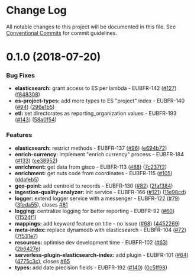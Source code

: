 # Change Log

All notable changes to this project will be documented in this file.
See [Conventional Commits](https://conventionalcommits.org) for commit guidelines.

<a name="0.1.0"></a>
# 0.1.0 (2018-07-20)


### Bug Fixes

* **elasticsearch:** grant access to ES per lambda - EUBFR-142 ([#127](https://github.com/ec-europa/eubfr-data-lake/issues/127)) ([f848308](https://github.com/ec-europa/eubfr-data-lake/commit/f848308))
* **es-project-types:** add more types to ES "project" index - EUBFR-140 ([#94](https://github.com/ec-europa/eubfr-data-lake/issues/94)) ([296e1b5](https://github.com/ec-europa/eubfr-data-lake/commit/296e1b5))
* **etl:** set directorates as reporting_organization values - EUBFR-193 ([#143](https://github.com/ec-europa/eubfr-data-lake/issues/143)) ([58a0f54](https://github.com/ec-europa/eubfr-data-lake/commit/58a0f54))


### Features

* **elasticsearch:** restrict methods - EUBFR-137 ([#96](https://github.com/ec-europa/eubfr-data-lake/issues/96)) ([e694b72](https://github.com/ec-europa/eubfr-data-lake/commit/e694b72))
* **enrich-currency:** implement "enrich currency" process - EUBFR-184 ([#133](https://github.com/ec-europa/eubfr-data-lake/issues/133)) ([ce38952](https://github.com/ec-europa/eubfr-data-lake/commit/ce38952))
* **enrichment:** get data from gisco - EUBFR-113 ([#88](https://github.com/ec-europa/eubfr-data-lake/issues/88)) ([7c237f2](https://github.com/ec-europa/eubfr-data-lake/commit/7c237f2))
* **enrichment:** get nuts code from coordinates - EUBFR-115 ([#105](https://github.com/ec-europa/eubfr-data-lake/issues/105)) ([ddafeb5](https://github.com/ec-europa/eubfr-data-lake/commit/ddafeb5))
* **geo-point:** add centroid to records - EUBFR-130 ([#82](https://github.com/ec-europa/eubfr-data-lake/issues/82)) ([2faf384](https://github.com/ec-europa/eubfr-data-lake/commit/2faf384))
* **ingestion-quality-analyzer:** init service - EUBFR-166 ([#121](https://github.com/ec-europa/eubfr-data-lake/issues/121)) ([11e98cd](https://github.com/ec-europa/eubfr-data-lake/commit/11e98cd))
* **logger:** extend logger service with a messenger - EUBFR-122 ([#79](https://github.com/ec-europa/eubfr-data-lake/issues/79)) ([3feda55](https://github.com/ec-europa/eubfr-data-lake/commit/3feda55)), closes [#81](https://github.com/ec-europa/eubfr-data-lake/issues/81)
* **logging:** centralize logging for better reporting - EUBFR-92 ([#60](https://github.com/ec-europa/eubfr-data-lake/issues/60)) ([11524f1](https://github.com/ec-europa/eubfr-data-lake/commit/11524f1))
* **mappings:** add keyword feature on title - no issue ([#68](https://github.com/ec-europa/eubfr-data-lake/issues/68)) ([4452269](https://github.com/ec-europa/eubfr-data-lake/commit/4452269))
* **meta-index:** replace dynamodb with elasticsearch - EUBFR-104 ([#72](https://github.com/ec-europa/eubfr-data-lake/issues/72)) ([7f531e7](https://github.com/ec-europa/eubfr-data-lake/commit/7f531e7))
* **resources:** optimise dev development time - EUBFR-102 ([#63](https://github.com/ec-europa/eubfr-data-lake/issues/63)) ([2b6427e](https://github.com/ec-europa/eubfr-data-lake/commit/2b6427e))
* **serverless-plugin-elasticsearch-index:** add plugin - EUBFR-101 ([#64](https://github.com/ec-europa/eubfr-data-lake/issues/64)) ([4775c3c](https://github.com/ec-europa/eubfr-data-lake/commit/4775c3c)), closes [#65](https://github.com/ec-europa/eubfr-data-lake/issues/65)
* **types:** add date precision fields - EUBFR-192 ([#140](https://github.com/ec-europa/eubfr-data-lake/issues/140)) ([0c5ff98](https://github.com/ec-europa/eubfr-data-lake/commit/0c5ff98))
